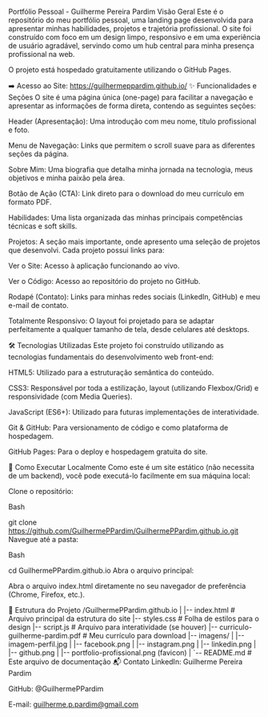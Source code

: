 Portfólio Pessoal - Guilherme Pereira Pardim
Visão Geral
Este é o repositório do meu portfólio pessoal, uma landing page desenvolvida para apresentar minhas habilidades, projetos e trajetória profissional. O site foi construído com foco em um design limpo, responsivo e em uma experiência de usuário agradável, servindo como um hub central para minha presença profissional na web.

O projeto está hospedado gratuitamente utilizando o GitHub Pages.

➡️ Acesso ao Site: https://guilhermeppardim.github.io/
✨ Funcionalidades e Seções
O site é uma página única (one-page) para facilitar a navegação e apresentar as informações de forma direta, contendo as seguintes seções:

Header (Apresentação): Uma introdução com meu nome, título profissional e foto.

Menu de Navegação: Links que permitem o scroll suave para as diferentes seções da página.

Sobre Mim: Uma biografia que detalha minha jornada na tecnologia, meus objetivos e minha paixão pela área.

Botão de Ação (CTA): Link direto para o download do meu currículo em formato PDF.

Habilidades: Uma lista organizada das minhas principais competências técnicas e soft skills.

Projetos: A seção mais importante, onde apresento uma seleção de projetos que desenvolvi. Cada projeto possui links para:

Ver o Site: Acesso à aplicação funcionando ao vivo.

Ver o Código: Acesso ao repositório do projeto no GitHub.

Rodapé (Contato): Links para minhas redes sociais (LinkedIn, GitHub) e meu e-mail de contato.

Totalmente Responsivo: O layout foi projetado para se adaptar perfeitamente a qualquer tamanho de tela, desde celulares até desktops.

🛠️ Tecnologias Utilizadas
Este projeto foi construído utilizando as tecnologias fundamentais do desenvolvimento web front-end:

HTML5: Utilizado para a estruturação semântica do conteúdo.

CSS3: Responsável por toda a estilização, layout (utilizando Flexbox/Grid) e responsividade (com Media Queries).

JavaScript (ES6+): Utilizado para futuras implementações de interatividade.

Git & GitHub: Para versionamento de código e como plataforma de hospedagem.

GitHub Pages: Para o deploy e hospedagem gratuita do site.

🚀 Como Executar Localmente
Como este é um site estático (não necessita de um backend), você pode executá-lo facilmente em sua máquina local:

Clone o repositório:

Bash

git clone https://github.com/GuilhermePPardim/GuilhermePPardim.github.io.git
Navegue até a pasta:

Bash

cd GuilhermePPardim.github.io
Abra o arquivo principal:

Abra o arquivo index.html diretamente no seu navegador de preferência (Chrome, Firefox, etc.).

📂 Estrutura do Projeto
/GuilhermePPardim.github.io
|
|-- index.html                  # Arquivo principal da estrutura do site
|-- styles.css                  # Folha de estilos para o design
|-- script.js                   # Arquivo para interatividade (se houver)
|-- curriculo-guilherme-pardim.pdf  # Meu currículo para download
|-- imagens/
|   |-- imagem-perfil.jpg
|   |-- facebook.png
|   |-- instagram.png
|   |-- linkedin.png
|   |-- github.png
|   |-- portfolio-profissional.png (favicon)
|
`-- README.md                   # Este arquivo de documentação
📬 Contato
LinkedIn: Guilherme Pereira Pardim

GitHub: @GuilhermePPardim

E-mail: guilherme.p.pardim@gmail.com